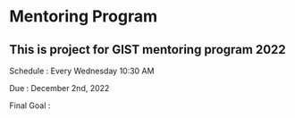 # Mentoring Program

## This is project for GIST mentoring program 2022

Schedule : Every Wednesday 10:30 AM

Due : December 2nd, 2022

Final Goal :
